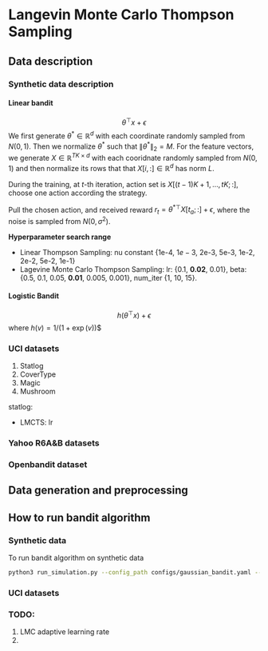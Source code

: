 # Langevin Monte Carlo Thompson Sampling


## Data description

### Synthetic data description

#### Linear bandit

$$\theta^\top x + \epsilon$$
We first generate $\theta^*\in\mathbb{R}^d$ with each coordinate randomly sampled from $N(0,1)$. Then we normalize $\theta^*$ such that $\|\theta^*\|_2=M$. For the feature vectors, we generate $X\in\mathbb{R}^{TK\times d}$ with each cooridnate randomly sampled from $N(0,1)$ and then normalize its rows that that $X[i,:]\in\mathbb{R}^d$ has norm $L$. 

During the training, at $t$-th iteration, action set is $X[(t-1)K+1,\ldots, tK; :]$, choose one action according the strategy.

Pull the chosen action, and received reward $r_t=\theta^{*\top}X[t_a;:]+\epsilon$, where the noise is sampled from $N(0,\sigma^2)$. 

**Hyperparameter search range**
- Linear Thompson Sampling: nu constant {1e-4, $1e-3$, 2e-3, 5e-3, 1e-2, 2e-2, 5e-2, 1e-1}
- Lagevine Monte Carlo Thompson Sampling: lr: {0.1, **0.02**, 0.01}, beta: {0.5, 0.1, 0.05, **0.01**, 0.005, 0.001}, num_iter {1, 10, 15}.


#### Logistic Bandit

$$h(\theta^\top x) +\epsilon$$ where $h(v)=1/(1+\exp(v))$$

### UCI datasets
1. Statlog
2. CoverType
3. Magic
4. Mushroom

statlog: 
- LMCTS: lr


### Yahoo R6A&B datasets

### Openbandit dataset

## Data generation and preprocessing 


## How to run bandit algorithm
### Synthetic data
To run bandit algorithm on synthetic data
```bash
python3 run_simulation.py --config_path configs/gaussian_bandit.yaml --algo [name of algorithm]
```

### UCI datasets


### TODO:
1. LMC adaptive learning rate
2.  
